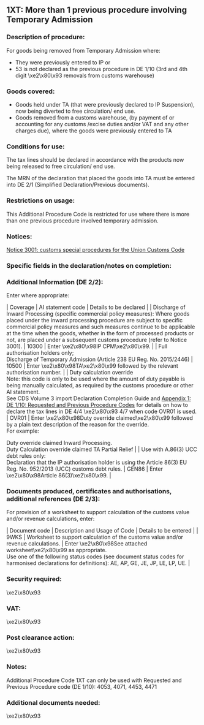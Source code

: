 1XT:  More than 1 previous procedure involving Temporary Admission
--------------------------------------------------------------------

### Description of procedure:

For goods being removed from Temporary Admission where:

 * They were previously entered to IP or
 * 53 is not declared as the previous procedure in DE 1/10 (3rd and 4th digit \xe2\x80\x93 removals from customs warehouse)

### Goods covered:

 * Goods held under TA (that were previously declared to IP Suspension), now being diverted to free circulation/ end use.
 * Goods removed from a customs warehouse, (by payment of or accounting for any customs /excise duties and/or VAT and any other charges due), where the goods were previously entered to TA

### Conditions for use:

The tax lines should be declared in accordance with the products now being released to free circulation/ end use.

The MRN of the declaration that placed the goods into TA must be entered into DE 2/1 (Simplified Declaration/Previous documents).

### Restrictions on usage:

This Additional Procedure Code is restricted for use where there is more than one previous procedure involved temporary admission.

### Notices:

[Notice 3001: customs special procedures for the Union Customs Code](https://www.gov.uk/government/publications/notice-3001-special-procedures-for-the-union-customs-code)

### Specific fields in the declaration/notes on completion:

### Additional Information (DE 2/2):

Enter where appropriate:



  |  Coverage |  AI statement code |  Details to be declared | 
   |  Discharge of Inward Processing (specific commercial policy measures): Where goods placed under the inward processing procedure are subject to specific commercial policy measures and such measures continue to be applicable at the time when the goods, whether in the form of processed products or not, are placed under a subsequent customs procedure (refer to Notice 3001). |  10300 |  Enter \xe2\x80\x98IP CPM\xe2\x80\x99. | 
 |  Full authorisation holders only;  
Discharge of Temporary Admission (Article 238 EU Reg. No. 2015/2446) |  10500 |  Enter \xe2\x80\x98TA\xe2\x80\x99 followed by the relevant authorisation number. | 
 |  Duty calculation override  
Note: this code is only to be used where the amount of duty payable is being manually calculated, as required by the customs procedure or other AI statement.  
See CDS Volume 3 import Declaration Completion Guide and [Appendix 1: DE 1/10: Requested and Previous Procedure Codes](https://www.gov.uk/government/publications/appendix-1-de-110-requested-and-previous-procedure-codes-of-the-customs-declaration-service-cds) for details on how to declare the tax lines in DE 4/4 \xe2\x80\x93 4/7 when code OVR01 is used. |  OVR01 |  Enter \xe2\x80\x98Duty override claimed\xe2\x80\x99 followed by a plain text description of the reason for the override.  
For example:  
  
Duty override claimed Inward Processing.  
Duty Calculation override claimed TA Partial Relief | 
 |  Use with A.86(3) UCC debt rules only:  
Declaration that the IP authorisation holder is using the Article 86(3) EU Reg. No. 952/2013 (UCC) customs debt rules. |  GEN86 |  Enter \xe2\x80\x98Article 86(3)\xe2\x80\x99. | 
 
### Documents produced, certificates and authorisations, additional references (DE 2/3):

For provision of a worksheet to support calculation of the customs value and/or revenue calculations, enter:



  |  Document code |  Description and Usage of Code |  Details to be entered | 
   |  9WKS |  Worksheet to support calculation of the customs value and/or revenue calculations. |  Enter \xe2\x80\x98See attached worksheet\xe2\x80\x99 as appropriate.  
Use one of the following status codes (see document status codes for harmonised declarations for definitions): AE, AP, GE, JE, JP, LE, LP, UE. | 
 
### Security required:

\xe2\x80\x93

### VAT:

\xe2\x80\x93

### Post clearance action:

\xe2\x80\x93

### Notes:

Additional Procedure Code 1XT can only be used with Requested and Previous Procedure code (DE 1/10): 4053, 4071, 4453, 4471

### Additional documents needed:

\xe2\x80\x93

